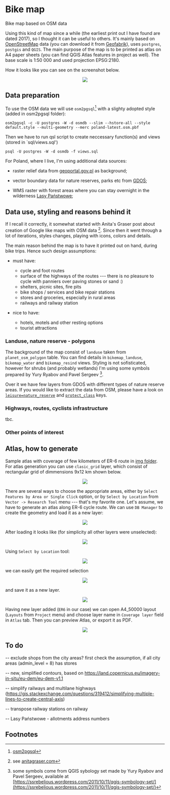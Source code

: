 # Bike map
 
Bike map based on OSM data

Using this kind of map since a while (the earliest print out I have found are dated 2017), so I thought it can be useful to others. It's mainly based on [OpenStreetMap](https://www.openstreetmap.org/) data (you can download it from [Geofabrik](https://download.geofabrik.de/)), uses `postgres`, `postgis` and `QGIS`. The main purpose of the map is to be printed as atlas on A4 paper sheets (you can find QGIS Atlas features in project as well). The base scale is 1:50 000 and used projection EPSG:2180.

How it looks like you can see on the screenshot below.

<div style="text-align:center"><img src="./img/screenshot.png"/></div>


## Data preparation

To use the OSM data we will use `osm2pgsql`[^1] with a slighty adopted style (added in osm2pgsql folder):

    osm2pgsql -c -U postgres -W -d osmdb --slim --hstore-all --style default.style --multi-geometry --merc poland-latest.osm.pbf

Then we have to run qsl script to create neccessary function(s) and views (stored in `sql/views.sql')

    psql -U postgres -W -d osmdb -f views.sql


For Poland, where I live, I'm using additional data sources:

* raster relief data from [geoportal.gov.pl](https://www.geoportal.gov.pl/uslugi/usluga-przegladania-wms) as background;

* vector boundary data for nature reserves, parks etc from [GDOŚ](https://sdi.gdos.gov.pl/wfs?request=GetCapabilities&service=WFS);

* WMS raster with forest areas where you can stay overnight in the wilderness [Lasy Państwowe](https://www.bdl.lasy.gov.pl/portal/);


## Data use, styling and reasons behind it

If I recall it correctly, it somewhat started with Anita's Graser post about creation of Google like maps with OSM data [^2]. Since then it went through a lot of iterations, styles changes, playing with icons, colors and details.

The main reason behind the map is to have it printed out on hand, during bike trips. Hence such design assumptions: 

* must have:
    * cycle and foot routes
    * surface of the highways of the routes --- there is no pleasure to cycle with panniers over paving stones or sand :)
    * shelters, picnic sites, fire pits
    * bike shops / services and bike repair stations
    * stores and groceries, especially in rural areas
    * railways and railway station

* nice to have:
    * hotels, motels and other resting options
    * tourist attractions

### Landuse, nature reserve - polygons

The background of the map consist of `landuse` taken from `planet_osm_polygon` table. You can find details in `bikemap_landuse`, `bikemap_water` and `bikemap_resind` views. Styling is not sofisticated, however for shrubs (and probably wetlands) I'm using some symbols prepared by Yury Ryabov and Pavel Sergeev [^3]. 

Over it we have few layers from GDOŚ with different types of nature reserve areas. If you would like to extract the data from OSM, please have a look on [`leisure=nature_reserve`](https://wiki.openstreetmap.org/wiki/Tag:leisure%3Dnature_reserve) and [`protect_class`](https://wiki.openstreetmap.org/wiki/Key:protect_class) keys.


### Highways, routes, cyclists infrastructure

tbc.

### Other points of interest


## Atlas, how to generate

Sample atlas with coverage of few kilometers of ER-6 route in [img folder](./img/er6_snap.pdf). For atlas generation you can use `clasic_grid` layer, which consist of rectangular grid of dimmensions 9x12 km shown below.

<div style="text-align:center"><img src="./img/grid.png"/></div>

There are several ways to choose the appropriate areas, either by `Select Features by Area or Single Click` option, or by `Select by Location` from `Vector -> Research Tool` menu --- that's my favorite one. Let's assume, we have to generate an atlas along ER-6 cycle route. We can use `DB Manager` to create the geometry and load it as a new layer:

<div style="text-align:center"><img src="./img/dbmanager.png"/></div>

After loading it looks like (for simplicity all other layers were unselected):

<div style="text-align:center"><img src="./img/er6_on_grid.png"/></div>

Using `Select by Location` tool:

<div style="text-align:center"><img src="./img/select_by_location.png"/></div>

we can easily get the required selection

<div style="text-align:center"><img src="./img/selection.png"/></div>

and save it as a new layer.

<div style="text-align:center"><img src="./img/save_selection.png"/></div>

Having new layer added (`ER6` in our case) we can open A4_50000 layout (`Layouts` from `Project` menu) and choose layer name in `Coverage layer` field in `Atlas` tab. Then you can preview Atlas, or export it as PDF.


<div style="text-align:center"><img src="./img/atlas.png"/></div>

## To do

-- exclude shops from the city areas? first check the assumption, if all city areas (admin_level = 8) has stores

-- new, simplified contours, based on https://land.copernicus.eu/imagery-in-situ/eu-dem/eu-dem-v1.1

-- simplify railways and multilane highways (https://gis.stackexchange.com/questions/319412/simplifying-multiple-lines-to-create-central-axis)

-- transpose railway stations on railway

-- Lasy Państwowe - allotments address numbers

## Footnotes

[^1]: [osm2pgsql](https://osm2pgsql.org/)
[^2]: see [anitagraser.com](https://anitagraser.com/2014/05/31/a-guide-to-googlemaps-like-maps-with-osm-in-qgis/)
[^3]: some symbols come from QGIS sybology set made by Yury Ryabov and Pavel Sergeev, available at [https://ssrebelious.wordpress.com/2011/10/11/qgis-symbology-set/](https://ssrebelious.wordpress.com/2011/10/11/qgis-symbology-set/)
